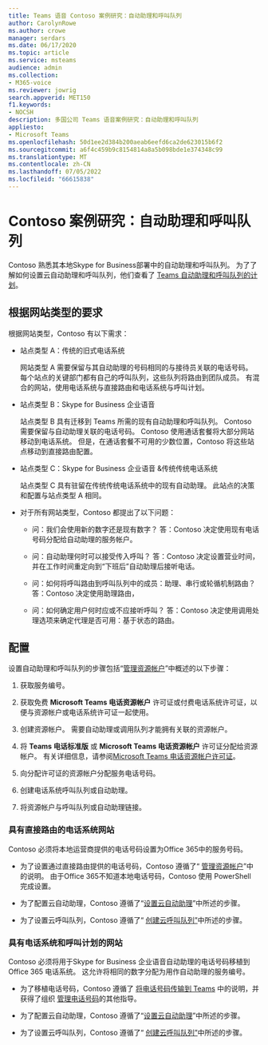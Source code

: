 ```yaml
---
title: Teams 语音 Contoso 案例研究：自动助理和呼叫队列
author: CarolynRowe
ms.author: crowe
manager: serdars
ms.date: 06/17/2020
ms.topic: article
ms.service: msteams
audience: admin
ms.collection:
- M365-voice
ms.reviewer: jowrig
search.appverid: MET150
f1.keywords:
- NOCSH
description: 多国公司 Teams 语音案例研究：自动助理和呼叫队列
appliesto:
- Microsoft Teams
ms.openlocfilehash: 50d1ee2d384b200aeab6eefd6ca2de623015b6f2
ms.sourcegitcommit: a6f4c459b9c8154814a8a5b098bde1e374348c99
ms.translationtype: MT
ms.contentlocale: zh-CN
ms.lasthandoff: 07/05/2022
ms.locfileid: "66615838"
---
```

# <a name="contoso-case-study-auto-attendants-and-call-queues"></a>Contoso 案例研究：自动助理和呼叫队列

Contoso 熟悉其本地Skype for Business部署中的自动助理和呼叫队列。 为了了解如何设置云自动助理和呼叫队列，他们查看了 [Teams 自动助理和呼叫队列的计划](plan-auto-attendant-call-queue.md)。

## <a name="requirements-depending-on-site-type"></a>根据网站类型的要求

根据网站类型，Contoso 有以下需求：

- 站点类型 A：传统的旧式电话系统 

  网站类型 A 需要保留与其自动助理的号码相同的与接待员关联的电话号码。 每个站点的关键部门都有自己的呼叫队列，这些队列将路由到团队成员。 有混合的网站，使用电话系统与直接路由和电话系统与呼叫计划。  

- 站点类型 B：Skype for Business 企业语音 

  站点类型 B 具有迁移到 Teams 所需的现有自动助理和呼叫队列。 Contoso 需要保留与自动助理关联的电话号码。 Contoso 使用通话套餐将大部分网站移动到电话系统。 但是，在通话套餐不可用的少数位置，Contoso 将这些站点移动到直接路由配置。  

- 站点类型 C：Skype for Business 企业语音 &传统传统电话系统 

  站点类型 C 具有驻留在传统传统电话系统中的现有自动助理。 此站点的决策和配置与站点类型 A 相同。   

- 对于所有网站类型，Contoso 都提出了以下问题：

  - 问：我们会使用新的数字还是现有数字？ 
    答：Contoso 决定使用现有电话号码分配给自动助理的服务帐户。 

  - 问：自动助理何时可以接受传入呼叫？ 
    答：Contoso 决定设置营业时间，并在工作时间重定向到“下班后”自动助理后接听电话。  

  - 问：如何将呼叫路由到呼叫队列中的成员：助理、串行或轮循机制路由？ 
    答：Contoso 决定使用助理路由， 

  - 问：如何确定用户何时应或不应接听呼叫？ 
    答：Contoso 决定使用调用处理选项来确定代理是否可用：基于状态的路由。 

## <a name="configuration"></a>配置

设置自动助理和呼叫队列的步骤包括“[管理资源帐户](manage-resource-accounts.md)”中概述的以下步骤：

1. 获取服务编号。

2. 获取免费 **Microsoft Teams 电话资源帐户** 许可证或付费电话系统许可证，以便与资源帐户或电话系统许可证一起使用。

3. 创建资源帐户。 需要自动助理或调用队列才能拥有关联的资源帐户。

4. 将 **Teams 电话标准版** 或 **Microsoft Teams 电话资源帐户** 许可证分配给资源帐户。 有关详细信息，请参阅[Microsoft Teams 电话资源帐户许可证](./teams-add-on-licensing/virtual-user.md)。

5. 向分配许可证的资源帐户分配服务电话号码。

6. 创建电话系统呼叫队列或自动助理。

7. 将资源帐户与呼叫队列或自动助理链接。

### <a name="sites-with-phone-system-with-direct-routing"></a>具有直接路由的电话系统网站

Contoso 必须将本地运营商提供的电话号码设置为Office 365中的服务号码。

- 为了设置通过直接路由提供的电话号码，Contoso 遵循了“ [管理资源帐户](manage-resource-accounts.md)”中的说明。 由于Office 365不知道本地电话号码，Contoso 使用 PowerShell 完成设置。   

- 为了配置云自动助理，Contoso 遵循了“[设置云自动助理](create-a-phone-system-auto-attendant.md)”中所述的步骤。 

- 为了设置云呼叫队列，Contoso 遵循了“ [创建云呼叫队列”](create-a-phone-system-call-queue.md)中所述的步骤。  


### <a name="sites-with-phone-system-with-calling-plan"></a>具有电话系统和呼叫计划的网站

Contoso 必须将用于Skype for Business 企业语音自动助理的电话号码移植到Office 365 电话系统。 这允许将相同的数字分配为用作自动助理的服务编号。 

- 为了移植电话号码，Contoso 遵循了 [将电话号码传输到 Teams](./phone-number-calling-plans/transfer-phone-numbers-to-teams.md) 中的说明，并获得了组织 [管理电话号码](./manage-phone-numbers-for-your-organization/manage-phone-numbers-for-your-organization.md)的其他指导。

- 为了配置云自动助理，Contoso 遵循了“[设置云自动助理](create-a-phone-system-auto-attendant.md)”中所述的步骤。

-  为了设置云呼叫队列，Contoso 遵循了“ [创建云呼叫队列”](create-a-phone-system-call-queue.md)中所述的步骤。  

